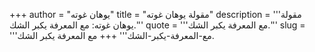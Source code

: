 +++
author = "يوهان غوته"
title = "مقولة يوهان غوته"
description = '''مقولة يوهان غوته: مع المعرفة يكبر الشك.'''
quote = '''مع المعرفة يكبر الشك.'''
slug = '''مع-المعرفة-يكبر-الشك'''
+++
مع المعرفة يكبر الشك.
